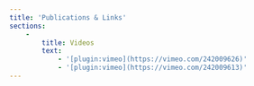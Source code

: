 ```yaml
---
title: 'Publications & Links'
sections:
    -
        title: Videos
        text:
            - '[plugin:vimeo](https://vimeo.com/242009626)'
            - '[plugin:vimeo](https://vimeo.com/242009613)'
---
```


